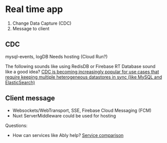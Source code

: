 # Real time app
1) Change Data Capture (CDC)
2) Message to client

## CDC
mysql-events, logDB
Needs hosting (Cloud Run?)

The following sounds like using RedisDB or Firebase RT Database sound like a good idea?
[CDC is becoming increasingly popular for use cases that require keeping multiple heterogeneous datastores in sync (like MySQL and ElasticSearch)](https://netflixtechblog.com/dblog-a-generic-change-data-capture-framework-69351fb9099b)

## Client message
- Websockets/WebTransport, SSE, Firebase Cloud Messaging (FCM)
- Nuxt ServerMiddleware could be used for hosting

Questions:
- How can services like Ably help? [Service comparison](https://ably.com/compare/ably-vs-google-pub-sub)

